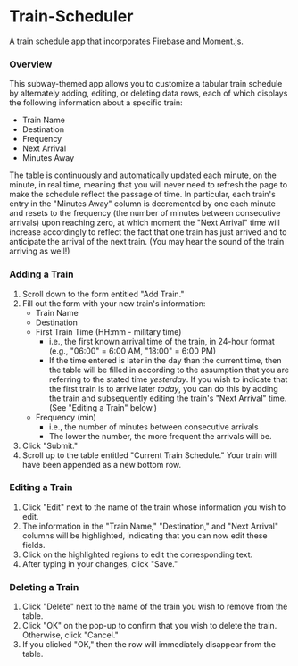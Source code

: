 # Train-Scheduler
A train schedule app that incorporates Firebase and Moment.js.

### Overview

This subway-themed app allows you to customize a tabular train schedule by alternately adding, editing, or deleting data rows, each of which displays the following information about a specific train:

* Train Name
* Destination
* Frequency
* Next Arrival
* Minutes Away

The table is continuously and automatically updated each minute, on the minute, in real time, meaning that you will never need to refresh the page to make the schedule reflect the passage of time. In particular, each train's entry in the "Minutes Away" column is decremented by one each minute and resets to the frequency (the number of minutes between consecutive arrivals) upon reaching zero, at which moment the "Next Arrival" time will increase accordingly to reflect the fact that one train has just arrived and to anticipate the arrival of the next train. (You may hear the sound of the train arriving as well!)

### Adding a Train

1. Scroll down to the form entitled "Add Train."
2. Fill out the form with your new train's information:
    * Train Name
    * Destination
    * First Train Time (HH:mm - military time)
        - i.e., the first known arrival time of the train, in 24-hour format (e.g., "06:00" = 6:00 AM, "18:00" = 6:00 PM)
        - If the time entered is later in the day than the current time, then the table will be filled in according to the assumption that you are referring to the stated time *yesterday*. If you wish to indicate that the first train is to arrive later *today*, you can do this by adding the train and subsequently editing the train's "Next Arrival" time. (See "Editing a Train" below.)
    * Frequency (min)
        - i.e., the number of minutes between consecutive arrivals
        - The lower the number, the more frequent the arrivals will be.
3. Click "Submit."
4. Scroll up to the table entitled "Current Train Schedule." Your train will have been appended as a new bottom row.

### Editing a Train

1. Click "Edit" next to the name of the train whose information you wish to edit.
2. The information in the "Train Name," "Destination," and "Next Arrival" columns will be highlighted, indicating that you can now edit these fields.
3. Click on the highlighted regions to edit the corresponding text.
4. After typing in your changes, click "Save."

### Deleting a Train

1. Click "Delete" next to the name of the train you wish to remove from the table.
2. Click "OK" on the pop-up to confirm that you wish to delete the train. Otherwise, click "Cancel."
3. If you clicked "OK," then the row will immediately disappear from the table.